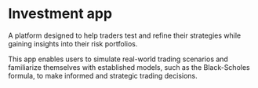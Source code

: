 # Investment app
A platform designed to help traders test and refine their strategies while gaining insights into their risk portfolios. 

This app enables users to simulate real-world trading scenarios and familiarize themselves with established models, such as the Black-Scholes formula, to make informed and strategic trading decisions.
